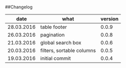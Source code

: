 ##Changelog

| date       |      what                 | version |
|------------|---------------------------|---------|
| 28.03.2016 | table footer              | 0.0.9   |
| 26.03.2016 | pagination                | 0.0.8   |
| 21.03.2016 | global search box         | 0.0.6   |
| 20.03.2016 | filters, sortable columns | 0.0.5   |
| 19.03.2016 | initial commit            | 0.0.4   |
